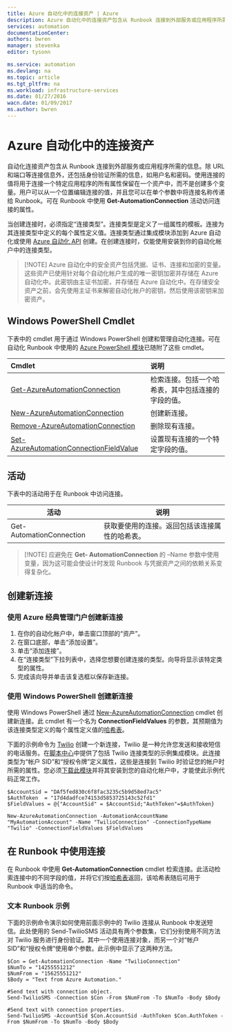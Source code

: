 ```yaml
---
title: Azure 自动化中的连接资产 | Azure
description: Azure 自动化中的连接资产包含从 Runbook 连接到外部服务或应用程序所需的信息。本文介绍了有关连接的详细信息，以及如何在文本和图形创作中使用连接。
services: automation
documentationCenter: 
authors: bwren
manager: stevenka
editor: tysonn

ms.service: automation
ms.devlang: na
ms.topic: article
ms.tgt_pltfrm: na
ms.workload: infrastructure-services
ms.date: 01/27/2016
wacn.date: 01/09/2017
ms.author: bwren
---
```


# Azure 自动化中的连接资产

自动化连接资产包含从 Runbook 连接到外部服务或应用程序所需的信息。除 URL 和端口等连接信息外，还包括身份验证所需的信息，如用户名和密码。使用连接的值将用于连接一个特定应用程序的所有属性保留在一个资产中，而不是创建多个变量。用户可以从一个位置编辑连接的值，并且您可以在单个参数中将连接名称传递给 Runbook。可在 Runbook 中使用 **Get-AutomationConnection** 活动访问连接的属性。

当创建连接时，必须指定“连接类型”。连接类型是定义了一组属性的模板。连接为其连接类型中定义的每个属性定义值。连接类型通过集成模块添加到 Azure 自动化或使用 [Azure 自动化 API](http://msdn.microsoft.com/zh-cn/library/azure/mt163818.aspx) 创建。在创建连接时，仅能使用安装到你的自动化帐户中的连接类型。

>[!NOTE] Azure 自动化中的安全资产包括凭据、证书、连接和加密的变量。这些资产已使用针对每个自动化帐户生成的唯一密钥加密并存储在 Azure 自动化中。此密钥由主证书加密，并存储在 Azure 自动化中。在存储安全资产之前，会先使用主证书来解密自动化帐户的密钥，然后使用该密钥来加密资产。

## Windows PowerShell Cmdlet

下表中的 cmdlet 用于通过 Windows PowerShell 创建和管理自动化连接。可在自动化 Runbook 中使用的 [Azure PowerShell 模块](https://docs.microsoft.com/powershell/azureps-cmdlets-docs)已随附了这些 cmdlet。

|Cmdlet|说明|
|:---|:---|
|[Get-AzureAutomationConnection](http://msdn.microsoft.com/zh-cn/library/dn921828.aspx)|检索连接。包括一个哈希表，其中包括连接的字段的值。|
|[New-AzureAutomationConnection](http://msdn.microsoft.com/zh-cn/library/dn921825.aspx)|创建新连接。|
|[Remove-AzureAutomationConnection](http://msdn.microsoft.com/zh-cn/library/dn921827.aspx)|删除现有连接。|
|[Set-AzureAutomationConnectionFieldValue](http://msdn.microsoft.com/zh-cn/library/dn921826.aspx)|设置现有连接的一个特定字段的值。|

## 活动

下表中的活动用于在 Runbook 中访问连接。

|活动|说明|
|---|---|
|Get-AutomationConnection|获取要使用的连接。返回包括该连接属性的哈希表。|

>[!NOTE] 应避免在 **Get- AutomationConnection** 的 –Name 参数中使用变量，因为这可能会使设计时发现 Runbook 与凭据资产之间的依赖关系变得复杂化。

## 创建新连接

### 使用 Azure 经典管理门户创建新连接

1. 在你的自动化帐户中，单击窗口顶部的“资产”。
1. 在窗口底部，单击“添加设置”。
1. 单击“添加连接”。
2. 在“连接类型”下拉列表中，选择您想要创建连接的类型。向导将显示该特定类型的属性。
1. 完成该向导并单击该复选框以保存新连接。

### 使用 Windows PowerShell 创建新连接

使用 Windows PowerShell 通过 [New-AzureAutomationConnection](http://msdn.microsoft.com/zh-cn/library/dn921825.aspx) cmdlet 创建新连接。此 cmdlet 有一个名为 **ConnectionFieldValues** 的参数，其预期值为该连接类型定义的每个属性定义值的[哈希表](http://technet.microsoft.com/zh-cn/library/hh847780.aspx)。

下面的示例命令为 [Twilio](http://www.twilio.com) 创建一个新连接，Twilio 是一种允许您发送和接收短信的电话服务。在[脚本中心](http://gallery.technet.microsoft.com/scriptcenter/Twilio-PowerShell-Module-8a8bfef8)中提供了包括 Twilio 连接类型的示例集成模块。此连接类型为“帐户 SID”和“授权令牌”定义属性，这些是连接到 Twilio 时验证您的帐户时所需的属性。您必须[下载此模块](http://gallery.technet.microsoft.com/scriptcenter/Twilio-PowerShell-Module-8a8bfef8)并将其安装到您的自动化帐户中，才能使此示例代码正常工作。

    $AccountSid = "DAf5fed830c6f8fac3235c5b9d58ed7ac5"
    $AuthToken  = "17d4dadfce74153d5853725143c52fd1"
    $FieldValues = @{"AccountSid" = $AccountSid;"AuthToken"=$AuthToken}

    New-AzureAutomationConnection -AutomationAccountName "MyAutomationAccount" -Name "TwilioConnection" -ConnectionTypeName "Twilio" -ConnectionFieldValues $FieldValues

## 在 Runbook 中使用连接

在 Runbook 中使用 **Get-AutomationConnection** cmdlet 检索连接。此活动检索连接中的不同字段的值，并将它们按[哈希表](https://technet.microsoft.com/zh-cn/library/hh847780.aspx)返回，该哈希表随后可用于 Runbook 中适当的命令。

### 文本 Runbook 示例
下面的示例命令演示如何使用前面示例中的 Twilio 连接从 Runbook 中发送短信。此处使用的 Send-TwilioSMS 活动具有两个参数集，它们分别使用不同方法对 Twilio 服务进行身份验证。其中一个使用连接对象，而另一个对“帐户 SID”和“授权令牌”使用单个参数。此示例中显示了这两种方法。

    $Con = Get-AutomationConnection -Name "TwilioConnection"
    $NumTo = "14255551212"
    $NumFrom = "15625551212"
    $Body = "Text from Azure Automation."

    #Send text with connection object.
    Send-TwilioSMS -Connection $Con -From $NumFrom -To $NumTo -Body $Body

    #Send text with connection properties.
    Send-TwilioSMS -AccountSid $Con.AccountSid -AuthToken $Con.AuthToken -From $NumFrom -To $NumTo -Body $Body

<!---HONumber=Mooncake_Quality_Review_0104_2017-->